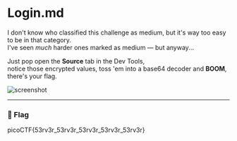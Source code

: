 # Login.md

I don't know who classified this challenge as medium, but it's way too easy to be in that category.  
I've seen *much* harder ones marked as medium — but anyway...

Just pop open the **Source** tab in the Dev Tools,  
notice those encrypted values, toss 'em into a base64 decoder and **BOOM**, there's your flag.

![screenshot](https://github.com/user-attachments/assets/f9d94473-da95-47af-a510-34a5336df905)

---

### 🏁 Flag  
picoCTF{53rv3r_53rv3r_53rv3r_53rv3r_53rv3r}

